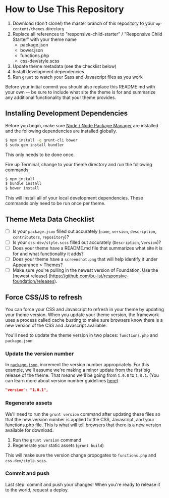 
# How to Use This Repository

1. Download (don't clone!) the master branch of this repository to your `wp-content/themes` directory
2. Replace all references to "responsive-child-starter" / "Responsive Child Starter" with your theme name
	- package.json
	- bower.json
	- functions.php
	- css-dev/style.scss
3. Update theme metadata (see the checklist below)
4. Install development dependencies
5. Run `grunt` to watch your Sass and Javascript files as you work

Before your initial commit you should also replace this README.md with your own -- be sure to include what site the theme is for and summarize any additional functionality that your theme provides.

## Installing Development Dependencies

Before you begin, make sure [Node / Node Package Manager](http://nodejs.org/) are installed and the following dependencies are installed globally.

```bash
$ npm install -g grunt-cli bower
$ sudo gem install bundler
```

This only needs to be done once.

Fire up Terminal, change to your theme directory and run the following commands:

```bash
$ npm install
$ bundle install
$ bower install
```

This will install all of your local development dependencies. These commands only need to be run once per theme.

## Theme Meta Data Checklist

- [ ] Is your `package.json` filled out accurately (`name`, `version`, `description`, `contributors`, `repository`)?
- [ ] Is your `css-dev/style.scss` filled out accurately (`Description`, `Version`)?
- [ ] Does your theme have a README.md file that summarizes what site it is for and what functionality it adds?
- [ ] Does your theme have a `screenshot.png` that will help identify it under Appearance > Themes?
- [ ] Make sure you're pulling in the newest version of Foundation. Use the [newest release] (https://github.com/bu-ist/responsive-foundation/releases).

## Force CSS/JS to refresh

You can force your CSS and Javascript to refresh in your theme by updating your theme version. When you update your theme version, the framework uses a process called cache busting to make sure browsers know there is a new version of the CSS and Javascript available.

You'll need to update the theme version in two places: `functions.php` and `package.json`.

### Update the version number

In [`package.json`](https://github.com/bu-ist/responsive-child-starter/blob/master/package.json#L3), increment the version number appropriately. For this example, we'll assume we're making a minor update from the first big release of the theme. That means we'll be going from `1.0.0` to `1.0.1`. (You can learn more about version number guidelines [here](http://semver.org/)).

```json
"version": "1.0.1",
```

### Regenerate assets

We'll need to run the `grunt version` command after updating these files so that the new version number is applied to the CSS, Javascript, and your functions.php file. This is what will tell browsers that there is a new version available for download.

1. Run the `grunt version` command
2. Regenerate your static assets (`grunt build`)

This will make sure the version change propogates to `functions.php` and `css-dev/style.scss`.

### Commit and push

Last step: commit and push your changes! When you're ready to release it to the world, request a deploy.
